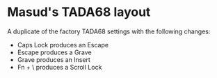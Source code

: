 # Masud's TADA68 layout

A duplicate of the factory TADA68 settings with the following changes:

 * Caps Lock produces an Escape
 * Escape produces a Grave
 * Grave produces an Insert
 * Fn + \ produces a Scroll Lock

